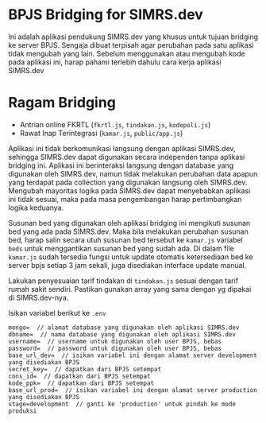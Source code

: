 # BPJS Bridging for SIMRS.dev

Ini adalah aplikasi pendukung SIMRS.dev yang khusus untuk tujuan bridging ke server BPJS. Sengaja dibuat terpisah agar perubahan pada satu aplikasi tidak mengubah yang lain. Sebelum menggunakan atau mengubah kode pada aplikasi ini, harap pahami terlebih dahulu cara kerja aplikasi SIMRS.dev

# Ragam Bridging
- Antrian online FKRTL (`fkrtl.js`, `tindakan.js`, `kodepoli.js`)
- Rawat Inap Terintegrasi (`kamar.js`, `public/app.js`)

Aplikasi ini tidak berkomunikasi langsung dengan aplikasi SIMRS.dev, sehingga SIMRS.dev dapat digunakan secara independen tanpa aplikasi bridging ini. Aplikasi ini berinteraksi langsung dengan database yang digunakan oleh SIMRS.dev, namun tidak melakukan perubahan data apapun yang terdapat pada collection yang digunakan langsung oleh SIMRS.dev. Mengubah mayoritas logika pada SIMRS.dev dapat menyebabkan aplikasi ini tidak sesuai, maka pada masa pengembangan harap pertimbangkan logika keduanya.

Susunan bed yang digunakan oleh aplikasi bridging ini mengikuti susunan bed yang ada pada SIMRS.dev. Maka bila melakukan perubahan susunan bed, harap salin secara utuh susunan bed tersebut ke `kamar.js` variabel `beds` untuk menggantikan susunan bed yang sudah ada. Di dalam file `kamar.js` sudah tersedia fungsi untuk update otomatis ketersediaan bed ke server bpjs setiap 3 jam
sekali, juga disediakan interface update manual.

Lakukan penyesuaian tarif tindakan di `tindakan.js` sesuai dengan tarif rumah sakit sendiri. Pastikan gunakan array yang sama dengan yg dipakai di SIMRS.dev-nya.

Isikan variabel berikut ke `.env`
```
mongo=  // alamat database yang digunakan oleh aplikasi SIMRS.dev
dbname=  // nama database yang digunakan oleh aplikasi SIMRS.dev
username=  // username untuk digunakan oleh user BPJS, bebas
password=  // password untuk digunakan oleh user BPJS, bebas
base_url_dev=  // isikan variabel ini dengan alamat server development yang disediakan BPJS
secret_key=  // dapatkan dari BPJS setempat
cons_id=  // dapatkan dari BPJS setempat
kode_ppk=  // dapatkan dari BPJS setempat
base_url_prod=  // isikan variabel ini dengan alamat server production yang disediakan BPJS
stage=development  // ganti ke 'production' untuk pindah ke mode produksi
```